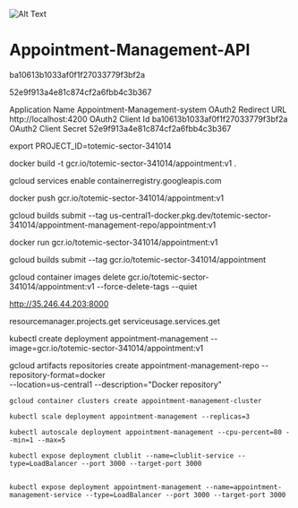 ![Alt Text](https://media.giphy.com/media/vFKqnCdLPNOKc/giphy.gif)

# Appointment-Management-API

ba10613b1033af0f1f27033779f3bf2a

52e9f913a4e81c874cf2a6fbb4c3b367

Application Name
Appointment-Management-system
OAuth2 Redirect URL
http://localhost:4200
OAuth2 Client Id
ba10613b1033af0f1f27033779f3bf2a
OAuth2 Client Secret
52e9f913a4e81c874cf2a6fbb4c3b367


export PROJECT_ID=totemic-sector-341014

docker build -t gcr.io/totemic-sector-341014/appointment:v1 .

gcloud services enable containerregistry.googleapis.com

docker push gcr.io/totemic-sector-341014/appointment:v1

gcloud builds submit --tag us-central1-docker.pkg.dev/totemic-sector-341014/appointment-management-repo/appointment:v1

docker run gcr.io/totemic-sector-341014/appointment:v1

gcloud builds submit --tag gcr.io/totemic-sector-341014/appointment

gcloud container images delete gcr.io/totemic-sector-341014/appointment:v1  --force-delete-tags --quiet

http://35.246.44.203:8000



resourcemanager.projects.get
serviceusage.services.get

kubectl create deployment appointment-management --image=gcr.io/totemic-sector-341014/appointment:v1

gcloud artifacts repositories create appointment-management-repo --repository-format=docker \
    --location=us-central1 --description="Docker repository"
    
    
    gcloud container clusters create appointment-management-cluster
    
    kubectl scale deployment appointment-management --replicas=3
    
    kubectl autoscale deployment appointment-management --cpu-percent=80 --min=1 --max=5
    
    kubectl expose deployment clublit --name=clublit-service --type=LoadBalancer --port 3000 --target-port 3000

    
    kubectl expose deployment appointment-management --name=appointment-management-service --type=LoadBalancer --port 3000 --target-port 3000
